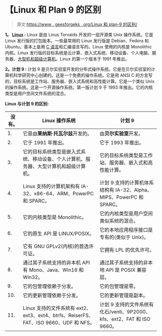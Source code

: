 # 【Linux 和 Plan 9 的区别

> 原文:[https://www . geesforgeks . org/Linux 和 plan-9 的区别/](https://www.geeksforgeeks.org/difference-between-linux-and-plan-9/)

**1。 [Linux](https://www.geeksforgeeks.org/introduction-to-linux-operating-system/) :**
Linux 是由 Linus Torvalds 开发的一组开源类 Unix 操作系统。它是 Linux 发行版的打包版本。一些最常用的 Linux 发行版是 Debian、Fedora 和 Ubuntu。基本上是用 [C 语言](https://www.geeksforgeeks.org/c-language-set-1-introduction/)和汇编语言写的。Linux 使用的内核是 Monolithic 内核。Linux 发行版的目标系统是云计算、嵌入式系统、移动设备、个人电脑、服务器、[大型机和超级计算机](https://www.geeksforgeeks.org/difference-between-supercomputer-and-mainframe-computer/)。Linux 的第一个版本于 1991 年推出。

**2。计划 9 :**
计划 9 是贝尔实验室开发的分布式操作系统。它是在贝尔实验室的计算机科学研究中心创建的。这是一个免费的操作系统。它是用 ANSI C 的方言写的，目标系统是工作站、服务器、嵌入式系统和高性能计算。它是一个类似 Unix 的操作系统。这是一个开源操作系统。第一版计划 9 于 1993 年推出。它的内核类型是用户空间文件系统的混合。

**Linux 与计划 9 的区别:**

<center>

| 没有。 | Linux 操作系统 | 计划 9 |
| --- | --- | --- |
| 1. | 它是由**莱纳斯·托瓦尔兹**开发的。 | 由**贝尔实验室**开发。 |
| 2. | 它于 1991 年推出。 | 它于 1993 年推出。 |
| 3. | 它的目标系统类型是嵌入式系统、移动设备、个人计算机、服务器、大型计算机和超级计算机。 | 它的目标系统类型是工作站、服务器、嵌入式和高性能计算。 |
| 4. | Linux 支持的计算机架构有 IA-32、x86-64、ARM、PowerPC 和 SPARC。 | 计划 9 支持的计算机体系结构有 IA-32、Alpha、MIPS、PowerPC 和 SPARC。 |
| 5. | 它的内核类型是 Monolithic。 | 它的内核类型是用户空间类似系统的混合。 |
| 6. | 它的原生 API 是 LINUX/POSIX。 | 它的本地应用程序接口是专有的(类似于 Unix)。 |
| 7. | 它有 GNU GPLv2(内核)的首选许可证。 | 它拥有 LPL 的优先许可。 |
| 8. | 通过其子系统支持的非本机 API 有 Mono、Java、Win16 和 Win32。 | 通过其子系统支持的非本地 API 是 POSIX 兼容层。 |
| 9. | 它的包管理依赖于分发。 | 它的包管理是零。 |
| 10. | 它的更新管理依赖于分发。 | 它的更新管理是副本。 |
| 11. | Linux 支持的文件系统有 ext2、ext3、ext4、btrfs、ReiserFS、FAT、ISO 9660、UDF 和 NFS。 | 计划 9 支持的文件系统有化石/venti、9P2000、kfs、ext2、FAT 和 ISO 9660。 |

</center>